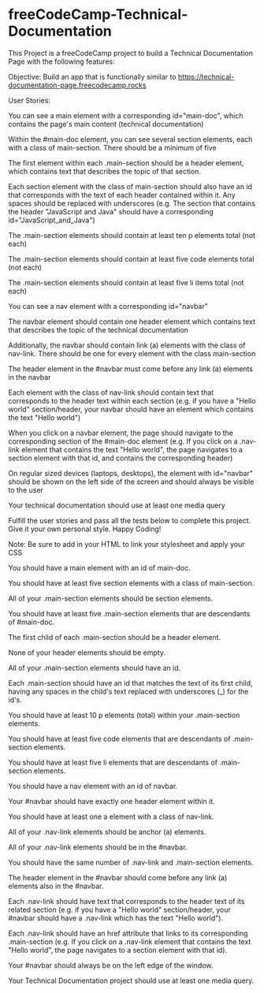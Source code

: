 # freeCodeCamp-Technical-Documentation
This Project is a freeCodeCamp project to build a Technical Documentation Page with the following features:










Objective: Build an app that is functionally similar to https://technical-documentation-page.freecodecamp.rocks

User Stories:

You can see a main element with a corresponding id="main-doc", which contains the page's main content (technical documentation)

Within the #main-doc element, you can see several section elements, each with a class of main-section. There should be a minimum of five

The first element within each .main-section should be a header element, which contains text that describes the topic of that section.

Each section element with the class of main-section should also have an id that corresponds with the text of each header contained within it. Any spaces should be replaced with underscores (e.g. The section that contains the header "JavaScript and Java" should have a corresponding id="JavaScript_and_Java")

The .main-section elements should contain at least ten p elements total (not each)

The .main-section elements should contain at least five code elements total (not each)

The .main-section elements should contain at least five li items total (not each)

You can see a nav element with a corresponding id="navbar"

The navbar element should contain one header element which contains text that describes the topic of the technical documentation

Additionally, the navbar should contain link (a) elements with the class of nav-link. There should be one for every element with the class main-section

The header element in the #navbar must come before any link (a) elements in the navbar

Each element with the class of nav-link should contain text that corresponds to the header text within each section (e.g. if you have a "Hello world" section/header, your navbar should have an element which contains the text "Hello world")

When you click on a navbar element, the page should navigate to the corresponding section of the #main-doc element (e.g. If you click on a .nav-link element that contains the text "Hello world", the page navigates to a section element with that id, and contains the corresponding header)

On regular sized devices (laptops, desktops), the element with id="navbar" should be shown on the left side of the screen and should always be visible to the user

Your technical documentation should use at least one media query

Fulfill the user stories and pass all the tests below to complete this project. Give it your own personal style. Happy Coding!

Note: Be sure to add <link rel="stylesheet" href="styles.css"> in your HTML to link your stylesheet and apply your CSS

You should have a main element with an id of main-doc.

You should have at least five section elements with a class of main-section.

All of your .main-section elements should be section elements.

You should have at least five .main-section elements that are descendants of #main-doc.

The first child of each .main-section should be a header element.

None of your header elements should be empty.

All of your .main-section elements should have an id.

Each .main-section should have an id that matches the text of its first child, having any spaces in the child's text replaced with underscores (_) for the id's.

You should have at least 10 p elements (total) within your .main-section elements.

You should have at least five code elements that are descendants of .main-section elements.

You should have at least five li elements that are descendants of .main-section elements.

You should have a nav element with an id of navbar.

Your #navbar should have exactly one header element within it.

You should have at least one a element with a class of nav-link.

All of your .nav-link elements should be anchor (a) elements.

All of your .nav-link elements should be in the #navbar.

You should have the same number of .nav-link and .main-section elements.

The header element in the #navbar should come before any link (a) elements also in the #navbar.

Each .nav-link should have text that corresponds to the header text of its related section (e.g. if you have a "Hello world" section/header, your #navbar should have a .nav-link which has the text "Hello world").

Each .nav-link should have an href attribute that links to its corresponding .main-section (e.g. If you click on a .nav-link element that contains the text "Hello world", the page navigates to a section element with that id).

Your #navbar should always be on the left edge of the window.

Your Technical Documentation project should use at least one media query.
